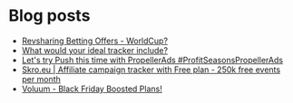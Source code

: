 # Blog posts
<!-- BLOG-POST-LIST:START -->
- [Revsharing Betting Offers - WorldCup?](https://afflift.com/f/threads/revsharing-betting-offers-worldcup.9976/)
- [What would your ideal tracker include?](https://afflift.com/f/threads/what-would-your-ideal-tracker-include.9928/)
- [Let&#39;s try Push this time with PropellerAds #ProfitSeasonsPropellerAds](https://afflift.com/f/threads/lets-try-push-this-time-with-propellerads-profitseasonspropellerads.9952/)
- [Skro.eu | Affiliate campaign tracker with Free plan - 250k free events per month](https://afflift.com/f/threads/skro-eu-affiliate-campaign-tracker-with-free-plan-250k-free-events-per-month.7260/)
- [Voluum - Black Friday Boosted Plans!](https://afflift.com/f/threads/voluum-black-friday-boosted-plans.9898/)
<!-- BLOG-POST-LIST:END -->
